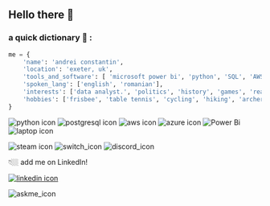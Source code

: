 ## Hello there :sunrise_over_mountains:

### a quick dictionary :book: :

```python
me = {
    'name': 'andrei constantin',
    'location': 'exeter, uk',
    'tools_and_software': [ 'microsoft power bi', 'python', 'SQL', 'AWS', 'microsoft Azure', 'pandas' ],
    'spoken_lang': ['english', 'romanian'],
    'interests': ['data analyst.', 'politics', 'history', 'games', 'reading', 'music'],
    'hobbies': ['frisbee', 'table tennis', 'cycling', 'hiking', 'archery'],
}
```

![python icon](https://img.shields.io/badge/Python-14354C?style=for-the-badge&logo=python&logoColor=white) ![postgresql icon](https://img.shields.io/badge/PostgreSQL-316192?style=for-the-badge&logo=postgresql&logoColor=white) ![aws icon](https://img.shields.io/badge/AWS-%23FF9900.svg?style=for-the-badge&logo=amazon-aws&logoColor=white) ![azure icon](https://img.shields.io/badge/azure-%230072C6.svg?style=for-the-badge&logo=microsoftazure&logoColor=white) ![Power Bi](https://img.shields.io/badge/power_bi-F2C811?style=for-the-badge&logo=powerbi&logoColor=black) ![laptop icon](https://img.shields.io/badge/Windows-ASUS_Zephyrus_G14-0078D6?style=for-the-badge&logo=windows&logoColor=white)

![steam icon](https://img.shields.io/badge/Steam-000000?style=for-the-badge&logo=steam&logoColor=white) ![switch_icon](https://img.shields.io/badge/Nintendo_Switch-E60012?style=for-the-badge&logo=nintendo-switch&logoColor=white) ![discord_icon](https://img.shields.io/badge/Discord-7289DA?style=for-the-badge&logo=discord&logoColor=white)

👇🏼 add me on LinkedIn!

[![linkedin icon](https://img.shields.io/badge/LinkedIn-0077B5?style=for-the-badge&logo=linkedin&logoColor=whit)](https://www.linkedin.com/in/andrei-mihail-constantin/)



![askme_icon](https://img.shields.io/badge/Ask%20me-anything-1abc9c.svg)
